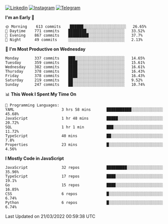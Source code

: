 [![Linkedin](https://img.shields.io/badge/-Archie-blue?style=flat-square&labelColor=gray&logo=Linkedin&logoColor=white&link=https://www.linkedin.com/in/archisdi)](https://www.linkedin.com/in/archisdi)
[![Instagram](https://img.shields.io/badge/-@archisdi-orange?style=flat-square&labelColor=gray&logo=Instagram&logoColor=white&link=https://www.instagram.com/archisdi)](https://www.instagram.com/archisdi)
[![Telegram](https://img.shields.io/badge/-aai-informational?style=flat-square&labelColor=gray&logo=telegram&logoColor=white&link=https://t.me/archisdi)](https://t.me/archisdi)

<!--START_SECTION:waka-->
**I'm an Early 🐤** 

```text
🌞 Morning    613 commits    ██████░░░░░░░░░░░░░░░░░░░   26.65% 
🌆 Daytime    771 commits    ████████░░░░░░░░░░░░░░░░░   33.52% 
🌃 Evening    867 commits    █████████░░░░░░░░░░░░░░░░   37.7% 
🌙 Night      49 commits     ░░░░░░░░░░░░░░░░░░░░░░░░░   2.13%

```
📅 **I'm Most Productive on Wednesday** 

```text
Monday       337 commits    ███░░░░░░░░░░░░░░░░░░░░░░   14.65% 
Tuesday      359 commits    ████░░░░░░░░░░░░░░░░░░░░░   15.61% 
Wednesday    382 commits    ████░░░░░░░░░░░░░░░░░░░░░   16.61% 
Thursday     378 commits    ████░░░░░░░░░░░░░░░░░░░░░   16.43% 
Friday       378 commits    ████░░░░░░░░░░░░░░░░░░░░░   16.43% 
Saturday     219 commits    ██░░░░░░░░░░░░░░░░░░░░░░░   9.52% 
Sunday       247 commits    ██░░░░░░░░░░░░░░░░░░░░░░░   10.74%

```


📊 **This Week I Spent My Time On** 

```text
💬 Programming Languages: 
YAML                     3 hrs 58 mins       ███████████░░░░░░░░░░░░░░   45.68% 
JavaScript               1 hr 48 mins        █████░░░░░░░░░░░░░░░░░░░░   20.72% 
SQL                      1 hr 1 min          ███░░░░░░░░░░░░░░░░░░░░░░   11.72% 
TypeScript               40 mins             ██░░░░░░░░░░░░░░░░░░░░░░░   7.8% 
Properties               23 mins             █░░░░░░░░░░░░░░░░░░░░░░░░   4.56%

```

**I Mostly Code in JavaScript** 

```text
JavaScript               32 repos            █████████░░░░░░░░░░░░░░░░   35.96% 
TypeScript               17 repos            ████░░░░░░░░░░░░░░░░░░░░░   19.1% 
Go                       15 repos            ████░░░░░░░░░░░░░░░░░░░░░   16.85% 
CSS                      6 repos             █░░░░░░░░░░░░░░░░░░░░░░░░   6.74% 
Python                   6 repos             █░░░░░░░░░░░░░░░░░░░░░░░░   6.74%

```



 Last Updated on 21/03/2022 00:59:38 UTC
<!--END_SECTION:waka-->